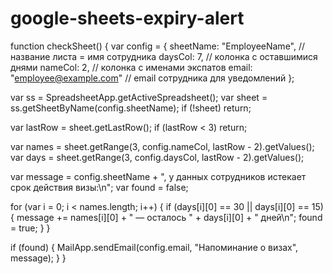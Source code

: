 # google-sheets-expiry-alert
function checkSheet() {
  var config = {
    sheetName: "EmployeeName", // название листа = имя сотрудника
    daysCol: 7,                // колонка с оставшимися днями
    nameCol: 2,                // колонка с именами экспатов
    email: "employee@example.com" // email сотрудника для уведомлений
  };

  var ss = SpreadsheetApp.getActiveSpreadsheet();
  var sheet = ss.getSheetByName(config.sheetName);
  if (!sheet) return;

  var lastRow = sheet.getLastRow();
  if (lastRow < 3) return;

  var names = sheet.getRange(3, config.nameCol, lastRow - 2).getValues();
  var days  = sheet.getRange(3, config.daysCol, lastRow - 2).getValues();

  var message = config.sheetName + 
    ", у данных сотрудников истекает срок действия визы:\n";
  var found = false;

  for (var i = 0; i < names.length; i++) {
    if (days[i][0] == 30 || days[i][0] == 15) {
      message += names[i][0] + " — осталось " + days[i][0] + " дней\n";
      found = true;
    }
  }

  if (found) {
    MailApp.sendEmail(config.email, "Напоминание о визах", message);
  }
}
